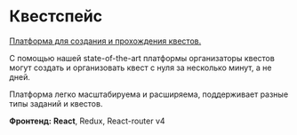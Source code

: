 # Квестспейс

[Платформа для создания и прохождения квестов.](https://docs.google.com/document/d/1pQrgmGujQnXfRKLVg0kbnB2lWNRRPiHhRPLF0n5rVeY/edit?usp=sharing)

С помощью нашей state-of-the-art платформы организаторы квестов могут создать и организовать квест с нуля за несколько минут, а не дней.

Платформа легко масштабируема и расширяема, поддерживает разные типы заданий и квестов.

**Фронтенд:** **React**, Redux, React-router v4
